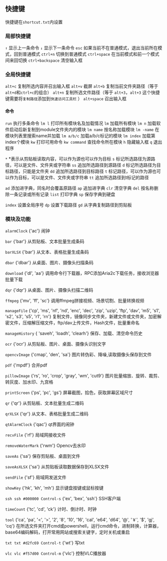 ## 快捷键
快捷键在`shortcut.txt`内设置

### 局部快捷键
`↑` 显示上一条命令
`↓` 显示下一条命令
`esc` 如果当前不在普通模式，退出当前所在模式，回到普通模式
`ctrl+n` 切换到普通模式
`ctrl+space` 在当前模式和前一个模式间来回切换
`ctrl+backspace` 清空输入框

### 全局快捷键

`alt+c` 复制所选内容并召出输入框
`alt+v` 截屏
`alt+b` 复制当前文件夹路径（等于 `alt+d`和`ctrl+c`的组合）
`alt+n` 复制所选文件路径（等于 `alt+3`，`alt+3` 这个快捷键需要将`复制路径`添加到`快速访问工具栏` ）
`alt+space` 召出输入框

#### 命令
`run` 执行多条命令
`lm l` 打印所有模块名及加载情况
`lm` 加载所有模块
`lm n` 加载软件启动后新复制到module文件夹内的模块
`lm name` 按名称加载模块
`lm -name` 在模块列表里搜索name并加载
`lm a/b/c` 加载a/b/c标记的模块
`lm index` 加载第index个模块
`kw` 打印可用命令
`kw command` 查找命令所在模块
`h` 隐藏输入框
`q` 退出程序


`*` *表示从剪贴板读取内容，可以作为源也可以作为目标
`s` 标记所选路径为源路径，可以是文件、文件夹或字符串
`ss` 追加所选路径到源路径
`d` 标记所选路径为目标路径，只能是文件夹
`dd` 追加所选路径到目标路径
`t` 标记路径，可以作为源也可以作为目标，可以是文件、文件夹或字符串
`tt` 追加所选路径到t标记的路径


`ad` 添加进字典，同名时会覆盖原路径
`ap` 追加进字典
`clr` 清空字典
`del` 按名称删除一条记录或所有记录
`list` 打印字典
`sp` 保存字典到硬盘

`index` 设置全局序号
`dp` 设置下载路径
`gd` 从字典复制路径到剪贴板

### 模块及功能


`alarmClock`
{'ac'}
闹钟

`bar`
{'bar'}
从剪贴板、文本批量生成条码

`barXLSX`
{'bar'}
从文本、表格批量生成条码

`dbar`
{'dbar'}
从桌面、图片、摄像头扫描条码

`download`
{'dl', 'aa'}
调用命令行下载器，RPC添加Aria2c下载任务，接收浏览器批量下载

`dqr`
{'dqr'}
从桌面、图片、摄像头扫描二维码

`ffmpeg`
{'mv', 'ff', 'sc'}
调用ffmpeg拼接视频、场景切割、批量转换视频

`manageFile`
{'cp', 'ms', 'nf', 'nd', 'enc', 'dec', 'zip', 'uzip', 'ftp', 'dav', 'm5', 's1', 's2', 's3', 's5', 'r1', 'rn'}
复制文件，镜像同步文件夹，新建文件或文件夹，加密解密文件，压缩解压缩文件，ftp/dav上传文件，Hash文件，批量重命名

`manageHistory`
{ 'saveh', 'loadh', 'clearh'}
保存、加载、清空命令历史

`ocr`
{'ocr'}
从剪贴板、图片、桌面、摄像头识别文字

`opencvImage`
{'cmap', 'den', 'sa'}
图片转伪彩、降噪,读取摄像头保存到文件

`pdf`
{'mpdf'}
合并pdf

`pillowImage`
{'rs', 'ro', 'crop', 'gray', 'wm', 'cut9'}
图片批量缩放、旋转、裁剪、转灰度、加水印、九宫格

`printScreen`
{'ps', 'pc', 'gs'}
屏幕截图，拾色，获取屏幕区域尺寸

`qr`
{'qr'}
从剪贴板、文本批量生成二维码

`qrXLSX`
{'qr'}
从文本、表格批量生成二维码

`qtAlarmClock`
{'qac'}
qt界面的闹钟

`recvFile`
{'rf'}
局域网接收文件

`removeWaterMark`
{'rwm'}
Opencv去水印

`saveAs`
{'sa'}
保存剪贴板、桌面到文件

`saveAsXLSX`
{'sa'}
从剪贴板读取数据保存到XLSX文件

`sendFile`
{'sf'}
局域网发送文件

`showKey`
{'hk', 'kh', 'mh'}
显示键盘按键或鼠标按键

`ssh ssh #000000 Control-s`
{'ex', 'bex', 'ssh'}
SSH客户端

`timeCount`
{'tc', 'cd', 'ck'}
计时、倒计时、时钟

`tool`
{'ca', 'pa', '<', '>', '2', '8', '10', '16', 'cal', 'e64', 'd64', '@', '￥', '$', 'gj', 'cq'}
在所选文件夹打开cmd或powershell，运行cmd命令，进制转换，计算器，base64编码解码，打开常用网站或搜索关键字，定时关机或重启

`txt txt #d2fc69 Control-t`
{'wt'}
写txt

`vlc vlc #f57d00 Control-m`
{'vlc'}
控制VLC播放器


